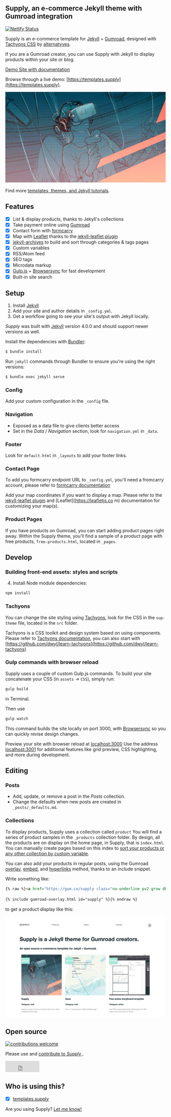 ## Supply, an e-commerce Jekyll theme with Gumroad integration

[![Netlify Status](https://api.netlify.com/api/v1/badges/d0fa21a2-19fa-45da-a77a-024c58295e7f/deploy-status)](https://app.netlify.com/sites/supply-demo/deploys)

Supply is an e-commerce template for [Jekyll](https://jekyllrb.com/) + [Gumroad](https://gumroad.com), designed with [Tachyons CSS](https://github.com/tachyons-css/tachyons) by [alternatyves](https://alternatyves.com/).

If you are a Gumroad creator, you can use Supply with Jekyll to display products within your site or blog.

[Demo Site with documentation](https://supply.templates.supply)

Browse through a live demo: [https://templates.supply](https://templates.supply).

![Supply template screenshot](/images/templates/jekyll/Supply-temp.png)

Find more [templates, themes, and Jekyll tutorials](https://jekyllrb.com/resources/).

## Features

- [x] List & display products, thanks to Jekyll's collections
- [x] Take payment online using [Gumroad](https://gumroad.com)
- [x] Contact form with [formcarry](https://www.formcarry.com)
- [x] Map with [Leaflet](https://leafletjs.com "Leaflet is the leading open-source JavaScript library for mobile-friendly interactive maps.") thanks to the [jekyll-leaflet plugin](https://github.com/DavidJVitale/jekyll-leaflet)
- [x] [jekyll-archives](https://github.com/jekyll/jekyll-archives) to build and sort through categories & tags pages
- [x] Custom variables
- [x] RSS/Atom feed
- [x] SEO tags
- [x] Microdata markup
- [x] [Gulp.js](https://gulpjs.com) + [Browsersync](https://www.browsersync.io) for fast development
- [x] Built-in site search

## Setup

1. Install [Jekyll](https://jekyllrb.com/docs/installation/)
2. Add your site and author details in `_config.yml`.
3. Get a workflow going to see your site's output with Jekyll locally.

*Supply* was built with [Jekyll](http://jekyllrb.com/) version 4.0.0 and should support newer versions as well.

Install the dependencies with [Bundler](http://bundler.io/):

~~~bash
$ bundle install
~~~

Run `jekyll` commands through Bundler to ensure you're using the right versions:

~~~bash
$ bundle exec jekyll serve
~~~

### Config
Add your custom configuration in the ```_config``` file.

### Navigation

* Exposed as a data file to give clients better access
* Set in the *Data* / *Navigation* section, look for ```navigation.yml``` in  ```_data```.

### Footer
Look for ```default.html``` in ```_layouts``` to add your footer links.

### Contact Page
To add you formcarry endpoint URL to `_config.yml`, you'll need a fromcarry account, please refer to [formcarry documentation](https://formcarry.com/documentation/getting-started)

Add your map coordinates if you want to display a map. Please refer to the [jekyll-leaflet plugin](https://davidjvitale.com/tech/jekyll-leaflet/getting-started/) and [Leaflet](https://leafletjs.co
  m) documentation for customizing your map(s).

### Product Pages
If you have products on Gumroad, you can start adding product pages right away. Within the Supply theme, you'll find a sample of a product page with free products, ```free-products.html```, located in ```_pages```.


## Develop

### Building front-end assets: styles and scripts

4. Install Node module dependencies:

~~~bash
npm install
~~~


### Tachyons

You can change the site styling using [Tachyons](http://tachyons.io), look for the CSS in the `sup-theme` file, located in the `src` folder.

Tachyons is a CSS toolkit and design system based on using components. Please refer to [Tachyons documentation](http://tachyons.io/docs/), you can also start with [https://github.com/dwyl/learn-tachyons](https://github.com/dwyl/learn-tachyons)

### Gulp commands with browser reload

Supply uses a couple of custom Gulp.js commands. To build your site concatenate your CSS (in `assets` -> `CSS`), simply run:

~~~bash
gulp build
~~~

in Terminal.

Then use


~~~bash
gulp watch
~~~

This command builds the site locally on port 3000, with [Browsersync](https://www.browsersync.io) so you can quickly revise design changes.


Preview your site with browser reload at [localhost:3000](http://localhost:3000)
Use the address [localhost:3001](http://localhost:3001) for additional features like grid preview, CSS highlighting, and more during development.


## Editing

### Posts

* Add, update, or remove a post in the *Posts* collection.
* Change the defaults when new posts are created in `_posts/_defaults.md`.

### Collections
To display products, Supply uses a collection called ```product```
You will find a series of product samples in the `_products` collection folder. By design, all the products are on display on the home page, in Supply, that is `ìndex.html`.
You can manually create pages based on this index to [sort your products or any other collection by custom variable](/custom-variables/).

You can also add your products in regular posts, using the Gumroad [overlay](/gumroad-overlay/), [embed](/gumroad-embed/), and [hyperlinks](/gumroad-hyperlink/) method, thanks to an include snippet.

Write something like:

```html
{% raw %}<a href="https://gum.co/supply class="no-underline pv2 grow db"><img class="w-100" src="/images/screenshot.png"></a>

{% include gumroad-overlay.html id="supply" %}{% endraw %}
```

to get a product display like this:

<a href="https://gum.co/supply" class="no-underline pv2 grow db"><img class="w-100" src="/images/screenshot.png"></a>

## Open source

[![contributions welcome](https://img.shields.io/badge/contributions-welcome-brightgreen.svg?style=flat)](https://github.com/YJPL/Supply/pulls)

Please use and [contribute to *Supply* ](https://github.com/YJPL/Supply/pulls).

<iframe src="https://github.com/sponsors/YJPL/button" title="Sponsor YJPL" height="35" width="107" style="border: 0;"></iframe>

## Who is using this?

- [x] [templates.supply](https://templates.supply)

Are you using Supply? [Let me know!](https://github.com/YJPL/supply/edit/master/README.md)
